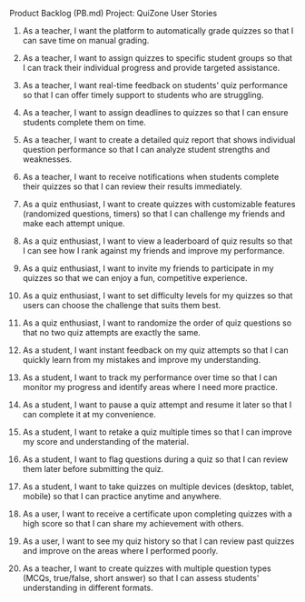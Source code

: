 Product Backlog (PB.md)
Project: QuiZone
User Stories

1. As a teacher, I want the platform to automatically grade quizzes so that I can save time on manual grading.

2. As a teacher, I want to assign quizzes to specific student groups so that I can track their individual progress and provide targeted assistance.

3. As a teacher, I want real-time feedback on students' quiz performance so that I can offer timely support to students who are struggling.

4. As a teacher, I want to assign deadlines to quizzes so that I can ensure students complete them on time.

5. As a teacher, I want to create a detailed quiz report that shows individual question performance so that I can analyze student strengths and weaknesses.

6. As a teacher, I want to receive notifications when students complete their quizzes so that I can review their results immediately.

7. As a quiz enthusiast, I want to create quizzes with customizable features (randomized questions, timers) so that I can challenge my friends and make each attempt unique.

8. As a quiz enthusiast, I want to view a leaderboard of quiz results so that I can see how I rank against my friends and improve my performance.

9. As a quiz enthusiast, I want to invite my friends to participate in my quizzes so that we can enjoy a fun, competitive experience.

10. As a quiz enthusiast, I want to set difficulty levels for my quizzes so that users can choose the challenge that suits them best.

11. As a quiz enthusiast, I want to randomize the order of quiz questions so that no two quiz attempts are exactly the same.

12. As a student, I want instant feedback on my quiz attempts so that I can quickly learn from my mistakes and improve my understanding.

13. As a student, I want to track my performance over time so that I can monitor my progress and identify areas where I need more practice.

14. As a student, I want to pause a quiz attempt and resume it later so that I can complete it at my convenience.

15. As a student, I want to retake a quiz multiple times so that I can improve my score and understanding of the material.

16. As a student, I want to flag questions during a quiz so that I can review them later before submitting the quiz.

17. As a student, I want to take quizzes on multiple devices (desktop, tablet, mobile) so that I can practice anytime and anywhere.

18. As a user, I want to receive a certificate upon completing quizzes with a high score so that I can share my achievement with others.

19. As a user, I want to see my quiz history so that I can review past quizzes and improve on the areas where I performed poorly.
    
20. As a teacher, I want to create quizzes with multiple question types (MCQs, true/false, short answer) so that I can assess students' understanding in different formats.


